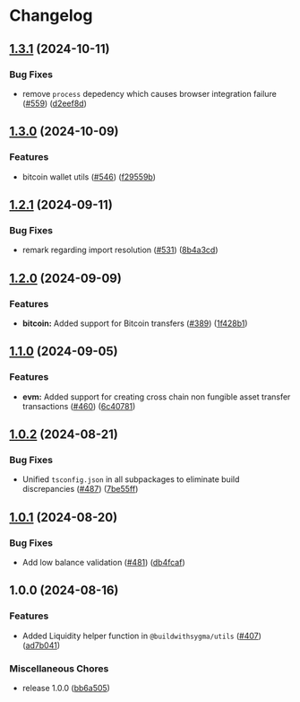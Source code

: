 # Changelog

## [1.3.1](https://github.com/sygmaprotocol/sygma-sdk/compare/utils-v1.3.0...utils-v1.3.1) (2024-10-11)


### Bug Fixes

* remove `process` depedency which causes browser integration failure ([#559](https://github.com/sygmaprotocol/sygma-sdk/issues/559)) ([d2eef8d](https://github.com/sygmaprotocol/sygma-sdk/commit/d2eef8dfcea2aef6a40015c840ea39b9fe264505))

## [1.3.0](https://github.com/sygmaprotocol/sygma-sdk/compare/utils-v1.2.1...utils-v1.3.0) (2024-10-09)


### Features

* bitcoin wallet utils ([#546](https://github.com/sygmaprotocol/sygma-sdk/issues/546)) ([f29559b](https://github.com/sygmaprotocol/sygma-sdk/commit/f29559b7ca730640bb8a1697fc7b3fb8cc4f89c3))

## [1.2.1](https://github.com/sygmaprotocol/sygma-sdk/compare/utils-v1.2.0...utils-v1.2.1) (2024-09-11)


### Bug Fixes

* remark regarding import resolution ([#531](https://github.com/sygmaprotocol/sygma-sdk/issues/531)) ([8b4a3cd](https://github.com/sygmaprotocol/sygma-sdk/commit/8b4a3cd1dc70ff2027e80bb8cd6926ad5fb02f33))

## [1.2.0](https://github.com/sygmaprotocol/sygma-sdk/compare/utils-v1.1.0...utils-v1.2.0) (2024-09-09)


### Features

* **bitcoin:** Added support for Bitcoin transfers ([#389](https://github.com/sygmaprotocol/sygma-sdk/issues/389)) ([1f428b1](https://github.com/sygmaprotocol/sygma-sdk/commit/1f428b1b4d8dd0a6b04488f532f3e9d10c5d1b15))

## [1.1.0](https://github.com/sygmaprotocol/sygma-sdk/compare/utils-v1.0.2...utils-v1.1.0) (2024-09-05)


### Features

* **evm:** Added support for creating cross chain non fungible asset transfer transactions ([#460](https://github.com/sygmaprotocol/sygma-sdk/issues/460)) ([6c40781](https://github.com/sygmaprotocol/sygma-sdk/commit/6c40781593c927a06a42f593c511520f41d028d5))

## [1.0.2](https://github.com/sygmaprotocol/sygma-sdk/compare/utils-v1.0.1...utils-v1.0.2) (2024-08-21)


### Bug Fixes

* Unified `tsconfig.json` in all subpackages to eliminate build discrepancies ([#487](https://github.com/sygmaprotocol/sygma-sdk/issues/487)) ([7be55ff](https://github.com/sygmaprotocol/sygma-sdk/commit/7be55ffed0dc079887ba7bfe11917dda4ddf890b))

## [1.0.1](https://github.com/sygmaprotocol/sygma-sdk/compare/utils-v1.0.0...utils-v1.0.1) (2024-08-20)


### Bug Fixes

* Add low balance validation  ([#481](https://github.com/sygmaprotocol/sygma-sdk/issues/481)) ([db4fcaf](https://github.com/sygmaprotocol/sygma-sdk/commit/db4fcaf879e673674bd5c1cf97b86bab59c4a0ff))

## 1.0.0 (2024-08-16)


### Features

* Added Liquidity helper function in `@buildwithsygma/utils` ([#407](https://github.com/sygmaprotocol/sygma-sdk/issues/407)) ([ad7b041](https://github.com/sygmaprotocol/sygma-sdk/commit/ad7b041fd0ae510e3b91cf171ed9db15fccc1a2a))


### Miscellaneous Chores

* release 1.0.0 ([bb6a505](https://github.com/sygmaprotocol/sygma-sdk/commit/bb6a5053d843960f445f0dacebe101745f4d908f))
